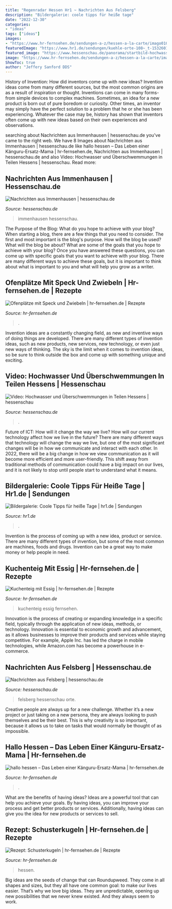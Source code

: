 ```yaml
---
title: "Regenradar Hessen Hr1 ~ Nachrichten Aus Felsberg"
description: "Bildergalerie: coole tipps für heiße tage"
date: "2022-12-30"
categories:
- "ideas"
tags: ["ideas"]
images:
- "https://www.hr-fernsehen.de/sendungen-a-z/hessen-a-la-carte/imago0101964102h-100~_t-1595842872420_v-16to9.jpg"
featuredImage: "https://www.hr1.de/sendungen/kuehle-orte-108~_t-1532601714857_v-16to9.jpg"
featured_image: "https://www.hessenschau.de/panorama/startbild-hochwasser-roundup-100~_t-1611928822399_v-16to9.jpg"
image: "https://www.hr-fernsehen.de/sendungen-a-z/hessen-a-la-carte/imago0101964102h-100~_t-1595842872420_v-16to9.jpg"
ShowToc: true
author: "Jeffery Sanford DDS"
---
```



History of Invention: How did inventors come up with new ideas?
Invention ideas come from many different sources, but the most common origins are as a result of inspiration or thought. Inventions can come in many forms- from simple devices to complex machines. Sometimes, an idea for a new product is born out of pure boredom or curiosity. Other times, an inventor may simply have the perfect solution to a problem that he or she has been experiencing. Whatever the case may be, history has shown that inventors often come up with new ideas based on their own experiences and observations.

	

		
searching about Nachrichten aus Immenhausen | hessenschau.de you've came to the right web. We have 8 Images about Nachrichten aus Immenhausen | hessenschau.de like hallo hessen – Das Leben einer Känguru-Ersatz-Mama | hr-fernsehen.de, Nachrichten aus Immenhausen | hessenschau.de and also Video: Hochwasser und Überschwemmungen in Teilen Hessens | hessenschau. Read more:
		
    
## Nachrichten Aus Immenhausen | Hessenschau.de

<img loading=lazy src="http://www.hessenschau.de/orte/immenhausen-102~_t-1469712476325_v-16to9.jpg" onerror="this.onerror=null;this.src='https://tse3.mm.bing.net/th?id=OIP.8dIzma_1rH8OBhii5T5-ZQHaEK&amp;pid=15.1';" alt="Nachrichten aus Immenhausen | hessenschau.de">

_Source: hessenschau.de_

>immenhausen hessenschau. 

	

The Purpose of the Blog: What do you hope to achieve with your blog?
When starting a blog, there are a few things that you need to consider. The first and most important is the blog's purpose. How will the blog be used? What will the blog be about? What are some of the goals that you hope to achieve with your blog? Once you have answered these questions, you can come up with specific goals that you want to achieve with your blog. There are many different ways to achieve these goals, but it is important to think about what is important to you and what will help you grow as a writer.

    
## Ofenplätze Mit Speck Und Zwiebeln | Hr-fernsehen.de | Rezepte

<img loading=lazy src="https://www.hr-fernsehen.de/sendungen-a-z/hessen-a-la-carte/rezepte/vlcsnap_ofenplatz-100~_t-1508400127767_v-16to9.jpg" onerror="this.onerror=null;this.src='https://tse4.mm.bing.net/th?id=OIP.CgYmpF2d9dSvqD4kOu23KgHaEK&amp;pid=15.1';" alt="Ofenplätze mit Speck und Zwiebeln | hr-fernsehen.de | Rezepte">

_Source: hr-fernsehen.de_

>. 

	

Invention ideas are a constantly changing field, as new and inventive ways of doing things are developed. There are many different types of invention ideas, such as new products, new services, new technology, or even just new ways of thinking. The sky is the limit when it comes to invention ideas, so be sure to think outside the box and come up with something unique and exciting.

    
## Video: Hochwasser Und Überschwemmungen In Teilen Hessens | Hessenschau

<img loading=lazy src="https://www.hessenschau.de/panorama/startbild-hochwasser-roundup-100~_t-1611928822399_v-16to9.jpg" onerror="this.onerror=null;this.src='https://tse3.mm.bing.net/th?id=OIP.SNpk37C7AxiEv7YFy7xuqwHaEK&amp;pid=15.1';" alt="Video: Hochwasser und Überschwemmungen in Teilen Hessens | hessenschau">

_Source: hessenschau.de_

>. 

	

Future of ICT: How will it change the way we live?
How will our current technology affect how we live in the future? 
There are many different ways that technology will change the way we live, but one of the most significant changes will be in how we communicate and interact with each other. In 2022, there will be a big change in how we view communication as it will become more efficient and more user-friendly. This shift away from traditional methods of communication could have a big impact on our lives, and it is not likely to stop until people start to understand what it means.

    
## Bildergalerie: Coole Tipps Für Heiße Tage | Hr1.de | Sendungen

<img loading=lazy src="https://www.hr1.de/sendungen/kuehle-orte-108~_t-1532601714857_v-16to9.jpg" onerror="this.onerror=null;this.src='https://tse3.mm.bing.net/th?id=OIP.R0u7naGfb-FUCdh_GYqKcgHaEK&amp;pid=15.1';" alt="Bildergalerie: Coole Tipps für heiße Tage | hr1.de | Sendungen">

_Source: hr1.de_

>. 

	

Invention is the process of coming up with a new idea, product or service. There are many different types of invention, but some of the most common are machines, foods and drugs. Invention can be a great way to make money or help people in need.

    
## Kuchenteig Mit Essig | Hr-fernsehen.de | Rezepte

<img loading=lazy src="http://www.hr-fernsehen.de/sendungen-a-z/hessen-a-la-carte/rezepte/rezepte-alte-sommerkueche-104~_t-1504884782092_v-16to9.jpg" onerror="this.onerror=null;this.src='https://tse4.mm.bing.net/th?id=OIP.2LHSK6SzzIbKqT-x2zkEzgHaEK&amp;pid=15.1';" alt="Kuchenteig mit Essig | hr-fernsehen.de | Rezepte">

_Source: hr-fernsehen.de_

>kuchenteig essig fernsehen. 

	

Innovation is the process of creating or expanding knowledge in a specific field, typically through the application of new ideas, methods, or technology. Innovation is essential to economic growth and advancement, as it allows businesses to improve their products and services while staying competitive. For example, Apple Inc. has led the charge in mobile technologies, while Amazon.com has become a powerhouse in e-commerce.

    
## Nachrichten Aus Felsberg | Hessenschau.de

<img loading=lazy src="https://www.hessenschau.de/orte/felsberg-104~_t-1469712741378_v-16to9.jpg" onerror="this.onerror=null;this.src='https://tse1.mm.bing.net/th?id=OIP.HUsY2qSyx6QBSzlNgH-wWQHaEK&amp;pid=15.1';" alt="Nachrichten aus Felsberg | hessenschau.de">

_Source: hessenschau.de_

>felsberg hessenschau orte. 

	

Creative people are always up for a new challenge. Whether it’s a new project or just taking on a new persona, they are always looking to push themselves and be their best. This is why creativity is so important, because it allows us to take on tasks that would normally be thought of as impossible.

    
## Hallo Hessen – Das Leben Einer Känguru-Ersatz-Mama | Hr-fernsehen.de

<img loading=lazy src="https://www.hr-fernsehen.de/sendungen-a-z/hallo-hessen/sendungen/kaenguru-102~_t-1504513236310_v-16to9__retina.jpg" onerror="this.onerror=null;this.src='https://tse3.mm.bing.net/th?id=OIP.8Vc0civ-SYUb19Lzfo7vlwHaEK&amp;pid=15.1';" alt="hallo hessen – Das Leben einer Känguru-Ersatz-Mama | hr-fernsehen.de">

_Source: hr-fernsehen.de_

>. 

	

What are the benefits of having ideas?
Ideas are a powerful tool that can help you achieve your goals. By having ideas, you can improve your process and get better products or services. Additionally, having ideas can give you the idea for new products or services to sell.

    
## Rezept: Schusterkugeln | Hr-fernsehen.de | Rezepte

<img loading=lazy src="https://www.hr-fernsehen.de/sendungen-a-z/hessen-a-la-carte/imago0101964102h-100~_t-1595842872420_v-16to9.jpg" onerror="this.onerror=null;this.src='https://tse3.mm.bing.net/th?id=OIP.8QJPlkH8sy0FrHgAizr5UwHaEK&amp;pid=15.1';" alt="Rezept: Schusterkugeln | hr-fernsehen.de | Rezepte">

_Source: hr-fernsehen.de_

>hessen. 

	

Big ideas are the seeds of change that can Roundupweed. They come in all shapes and sizes, but they all have one common goal: to make our lives easier. That’s why we love big ideas. They are unpredictable, opening up new possibilities that we never knew existed. And they always seem to work.

